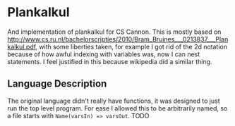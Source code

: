 # Plankalkul

And implementation of plankalkul for CS Cannon.
This is mostly based on http://www.cs.ru.nl/bachelorscripties/2010/Bram_Bruines___0213837___Plankalkul.pdf, with some
liberties taken, for example I got rid of the 2d notation because of how awful indexing with variables was, now I can nest statements.
I feel justified in this because wikipedia did a similar thing.


## Language Description
The original language didn't really have functions, it was designed to just run the top level program. For ease I allowed this
to be arbitrarily named, so a file starts with `Name(varsIn) => varsOut`. 
TODO
